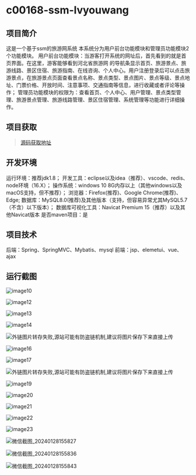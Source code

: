 # c00168-ssm-lvyouwang



## 项目简介
这是一个基于ssm的旅游网系统
本系统分为用户前台功能模块和管理员功能模块2个功能模块。
用户前台功能模块：当游客打开系统的网址后，首先看到的就是首页界面。在这里，游客能够看到河北省旅游网 的导航条显示首页、旅游景点、旅游线路、景区住宿、旅游指南、在线咨询、个人中心。用户注册登录后可以点击旅游景点，在旅游景点页面查看景点名称、景点类型、景点图片、景点等级、景点地址、门票价格、开放时间、注意事项、交通指南等信息，进行收藏或者评论等操作；
管理员功能模块的权限为：查看首页、个人中心、用户管理、景点类型管理、旅游景点管理、旅游线路管理、景区住宿管理、系统管理等功能进行详细操作。


## 项目获取
> [源码获取地址](http://www.manoncode.cn/details?id=168)

 
## 开发环境

运行环境：推荐jdk1.8；
开发工具：eclipse以及idea（推荐）、vscode、redis、node环境（16.X）；
操作系统：windows 10 8G内存以上（其他windows以及macOS支持，但不推荐）；
浏览器：Firefox(推荐)、Google Chrome(推荐)、Edge;
数据库：MySQL8.0(推荐)及其他版本（支持，但容易异常尤其MySQL5.7（不含）以下版本）；
数据库可视化工具：Navicat Premium 15（推荐）以及其他Navicat版本
是否maven项目：是

## 项目技术
 
后端：Spring、SpringMVC、Mybatis、mysql
前端：jsp、elemetui、vue、ajax



## 运行截图


 ![image10](https://img-blog.csdnimg.cn/img_convert/4bfd6953a65acd793b1d6201b03209ae.png)

 
 

 ![image12](https://img-blog.csdnimg.cn/img_convert/de41f8f72c0e446b4bafba77c0c601a3.png)

 ![image13](https://img-blog.csdnimg.cn/img_convert/44ccea2ca5f3e9b551de11ae858721c7.png)

 ![image14](https://img-blog.csdnimg.cn/img_convert/f03bf4070480004bf242bb23f33f8f6e.png)

 ![外链图片转存失败,源站可能有防盗链机制,建议将图片保存下来直接上传](https://img-home.csdnimg.cn/images/20230724024159.png?origin_url=http%3A%2F%2Fmanoncode.cn%2Fsyshop%2Fprofile%2Fupload%2F2024%2F01%2F28%2F20240128155921A498.png&pos_id=img-SCezTqpJ-1706530473735)

 ![image16](https://img-blog.csdnimg.cn/img_convert/d0755c88e61b79356dbd6446d5abc4bd.png)

 ![image17](https://img-blog.csdnimg.cn/img_convert/d329cff96b8c4009ce4a50b16e61d3e0.png)

 ![外链图片转存失败,源站可能有防盗链机制,建议将图片保存下来直接上传](https://img-home.csdnimg.cn/images/20230724024159.png?origin_url=http%3A%2F%2Fmanoncode.cn%2Fsyshop%2Fprofile%2Fupload%2F2024%2F01%2F28%2F20240128155921A501.png&pos_id=img-abqBvwsf-1706530473735)

 ![image19](https://img-blog.csdnimg.cn/img_convert/4d2fdf6dc7996542f4ac3f3a68c063db.png)

 ![image20](https://img-blog.csdnimg.cn/img_convert/b869861c529f084f7d250b679612db46.png)

  ![image21](https://img-blog.csdnimg.cn/img_convert/47e10c519d46ca779ec09f5c36774ac7.png)

 ![image22](https://img-blog.csdnimg.cn/img_convert/61e2b19d54716450fe8e516a648e6457.png)

 ![image23](https://img-blog.csdnimg.cn/img_convert/97dafbdbf05b650658b30779cbb2c4f1.png)

 ![微信截图_20240128155827](https://img-blog.csdnimg.cn/img_convert/7bd8cfd968446dfcf90a21ace47cdb1f.png)

 ![微信截图_20240128155836](https://img-blog.csdnimg.cn/img_convert/15f2babbb74e3a33b6e9284777ff0492.png)

 ![微信截图_20240128155843](https://img-blog.csdnimg.cn/img_convert/a0971c29f9167f5187ab00a47851988a.png)
